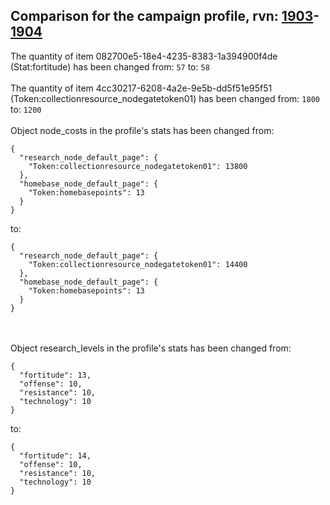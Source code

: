 ## Comparison for the campaign profile, rvn: [1903](https://github.com/PRO100KatYT/FortniteProfileRevisions/tree/main/profiles/campaign/1903%20campaign.json)-[1904](https://github.com/PRO100KatYT/FortniteProfileRevisions/tree/main/profiles/campaign/1904%20campaign.json)

The quantity of item 082700e5-18e4-4235-8383-1a394900f4de (Stat:fortitude) has been changed from: `57` to: `58`
<br><br>
The quantity of item 4cc30217-6208-4a2e-9e5b-dd5f51e95f51 (Token:collectionresource_nodegatetoken01) has been changed from: `1800` to: `1200`
<br><br>
Object node_costs in the profile's stats has been changed from:

```
{
  "research_node_default_page": {
    "Token:collectionresource_nodegatetoken01": 13800
  },
  "homebase_node_default_page": {
    "Token:homebasepoints": 13
  }
}
```

to:

```
{
  "research_node_default_page": {
    "Token:collectionresource_nodegatetoken01": 14400
  },
  "homebase_node_default_page": {
    "Token:homebasepoints": 13
  }
}
```

<br><br>
Object research_levels in the profile's stats has been changed from:

```
{
  "fortitude": 13,
  "offense": 10,
  "resistance": 10,
  "technology": 10
}
```

to:

```
{
  "fortitude": 14,
  "offense": 10,
  "resistance": 10,
  "technology": 10
}
```

<br><br>
